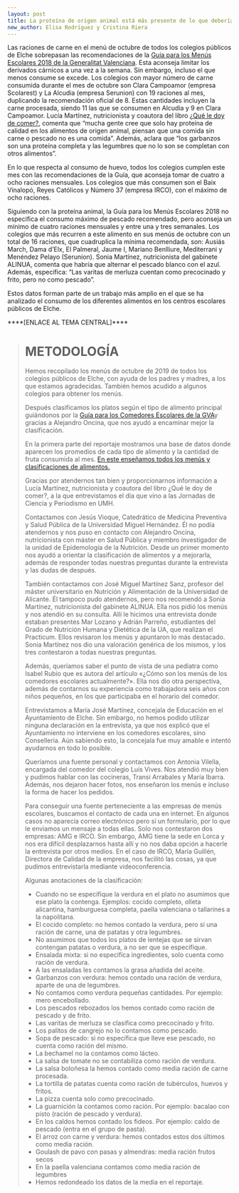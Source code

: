 ```yaml
---
layout: post
title: La proteína de origen animal está más presente de lo que debería
new_author: Elisa Rodríguez y Cristina Riera
---
```

Las raciones de carne en el menú de octubre de todos los colegios públicos de Elche sobrepasan las recomendaciones de la [Guía para los Menús Escolares 2018 de la Generalitat Valenciana](http://www.san.gva.es/documents/151311/7497836/Guia+Menu+Comedores+Escolares+GVA+2018.pdf). Esta aconseja limitar los derivados cárnicos a una vez a la semana. Sin embargo, incluso el que menos consume se excede. Los colegios con mayor número de carne consumida durante el mes de octubre son Clara Campoamor (empresa Scolarest) y La Alcudia (empresa Serunion) con 19 raciones al mes, duplicando la recomendación oficial de 8. Estas cantidades incluyen la carne procesada, siendo 11 las que se consumen en Alcudia y 9 en Clara Campoamor. Lucía Martínez, nutricionista y coautora del libro [¿Qué le doy de comer?](https://www.casadellibro.com/libro-que-le-doy-de-comer/9788449336157/9660622), comenta que “mucha gente cree que solo hay proteína de calidad en los alimentos de origen animal, piensan que una comida sin carne o pescado no es una comida”. Además, aclara que “los garbanzos son una proteína completa y las legumbres que no lo son se completan con otros alimentos”.

<div class="flourish-embed" data-src="story/154817"><script src="https://public.flourish.studio/resources/embed.js"></script></div>

En lo que respecta al consumo de huevo, todos los colegios cumplen este mes con las recomendaciones de la Guía, que aconseja tomar de cuatro a ocho raciones mensuales. Los colegios que más consumen son el Baix Vinalopó, Reyes Católicos y Número 37 (empresa IRCO), con el máximo de ocho raciones.

Siguiendo con la proteína animal, la Guía para los Menús Escolares 2018 no especifica el consumo máximo de pescado recomendado, pero aconseja un mínimo de cuatro raciones mensuales y entre una y tres semanales. Los colegios que más recurren a este alimento en sus menús de octubre con un total de 16 raciones, que cuadruplica la mínima recomendada, son: Ausiás March, Dama d’Elx, El Palmeral, Jaume I, Mariano Benlliure, Mediterrani y Menéndez Pelayo (Serunion). Sonia Martínez, nutricionista del gabinete ALINUA, comenta que habría que alternar el pescado blanco con el azul. Además, especifica: “Las varitas de merluza cuentan como precocinado y frito, pero no como pescado”.

Estos datos forman parte de un trabajo más amplio en el que se ha analizado el consumo de los diferentes alimentos en los centros escolares públicos de Elche. 

\*\*\*\*\[ENLACE AL TEMA CENTRAL]\*\*\*\*

> # METODOLOGÍA
>
> Hemos recopilado los menús de octubre de 2019 de todos los colegios públicos de Elche, con ayuda de los padres y madres, a los que estamos agradecidas. También hemos acudido a algunos colegios para obtener los menús.
>
> Después clasificamos los platos según el tipo de alimento principal guiándonos por la [Guía para los Comedores Escolares de la GVA](http://www.san.gva.es/documents/151311/7497836/Guia+Menu+Comedores+Escolares+GVA+2018.pdf)y gracias a Alejandro Oncina, que nos ayudó a encaminar mejor la clasificación.
>
> En la primera parte del reportaje mostramos una base de datos donde aparecen los promedios de cada tipo de alimento y la cantidad de fruta consumida al mes. [En este enseñamos todos los menús y clasificaciones de alimentos.](https://docs.google.com/spreadsheets/d/1rEp5417S4xG7kYk8F3cnR8HZjbFzW68z0tfX1lXtui0/edit?usp=sharing)
>
> Gracias por atendernos tan bien y proporcionarnos información a Lucía Martínez, nutricionista y coautora del libro ¿Qué le doy de comer?, a la que entrevistamos el día que vino a las Jornadas de Ciencia y Periodismo en UMH.
>
> Contactamos con Jesús Vioque, Catedrático de Medicina Preventiva y Salud Pública de la Universidad Miguel Hernández. Él no podía atendernos y nos puso en contacto con Alejandro Oncina, nutricionista con máster en Salud Pública y miembro investigador de la unidad de Epidemología de la Nutrición. Desde un primer momento nos ayudó a orientar la clasificación de alimentos y a mejorarla, además de responder todas nuestras preguntas durante la entrevista y las dudas de después.
>
> También contactamos con José Miguel Martínez Sanz, profesor del máster universitario en Nutrición y Alimentación de la Universidad de Alicante. Él tampoco pudo atendernos, pero nos recomendó a Sonia Martínez, nutricionista del gabinete ALINUA. Ella nos pidió los menús y nos atendió en su consulta. Allí le hicimos una entrevista donde estaban presentes Mar Lozano y Adrián Parreño, estudiantes del Grado de Nutrición Humana y Dietética de la UA, que realizan el Practicum. Ellos revisaron los menús y apuntaron lo más destacado. Sonia Martínez nos dio una valoración genérica de los mismos, y los tres contestaron a todas nuestras preguntas.
>
> Además, queríamos saber el punto de vista de una pediatra como Isabel Rubio que es autora del artículo «¿Cómo son los menús de los comedores escolares actualmente?». Ella nos dio otra perspectiva, además de contarnos su experiencia como trabajadora seis años con niños pequeños, en los que participaba en el horario del comedor.
>
> Entrevistamos a María José Martínez, concejala de Educación en el Ayuntamiento de Elche. Sin embargo, no hemos podido utilizar ninguna declaración en la entrevista, ya que nos explicó que el Ayuntamiento no interviene en los comedores escolares, sino Conselleria. Aún sabiendo esto, la concejala fue muy amable e intentó ayudarnos en todo lo posible.
>
> Queríamos una fuente personal y contactamos con Antonia Vilella, encargada del comedor del colegio Luis Vives. Nos atendió muy bien y pudimos hablar con las cocineras, Transi Arrabales y María Ibarra. Además, nos dejaron hacer fotos, nos enseñaron los menús e incluso la forma de hacer los pedidos.
>
> Para conseguir una fuente perteneciente a las empresas de menús escolares, buscamos el contacto de cada una en internet. En algunos casos no aparecía correo electrónico pero sí un formulario, por lo que le enviamos un mensaje a todas ellas. Solo nos contestaron dos empresas: AMG e IRCO. Sin embargo, AMG tiene la sede en Lorca y nos era difícil desplazarnos hasta allí y no nos daba opción a hacerle la entrevista por otros medios. En el caso de IRCO, María Guillén, Directora de Calidad de la empresa, nos facilitó las cosas, ya que pudimos entrevistarla mediante videoconferencia.
>
> Algunas anotaciones de la clasificación:
>
> * Cuando no se especifique la verdura en el plato no asumimos que ese plato la contenga. Ejemplos: cocido completo, olleta alicantina, hamburguesa completa, paella valenciana o tallarines a la napolitana.
> * El cocido completo: no hemos contado la verdura, pero sí una ración de carne, una de patatas y otra legumbres.
> * No asumimos que todos los platos de lentejas que se sirvan contengan patatas o verdura, a no ser que se especifique.
> * Ensalada mixta: si no especifica ingredientes, solo cuenta como ración de verdura.
> * A las ensaladas les contamos la grasa añadida del aceite.
> * Garbanzos con verdura: hemos contado una ración de verdura, aparte de una de legumbres.
> * No contamos como verdura pequeñas cantidades. Por ejemplo: mero encebollado.
> * Los pescados rebozados los hemos contado como ración de pescado y de frito.
> * Las varitas de merluza se clasifica como precocinado y frito.
> * Los palitos de cangrejo no lo contamos como pescado.
> * Sopa de pescado: si no especifica que lleve ese pescado, no cuenta como ración del mismo.
> * La bechamel no la contamos como lácteo.
> * La salsa de tomate no se contabiliza como ración de verdura.
> * La salsa boloñesa la hemos contado como media ración de carne procesada.
> * La tortilla de patatas cuenta como ración de tubérculos, huevos y fritos.
> * La pizza cuenta solo como precocinado.
> * La guarnición la contamos como ración. Por ejemplo: bacalao con pisto (ración de pescado y verdura).
> * En los caldos hemos contado los fideos. Por ejemplo: caldo de pescado (entra en el grupo de pasta).
> * El arroz con carne y verdura: hemos contados estos dos últimos como media ración.
> * Goulash de pavo con pasas y almendras: media ración frutos secos
> * En la paella valenciana contamos como media ración de legumbres
> * Hemos redondeado los datos de la media en el reportaje.
